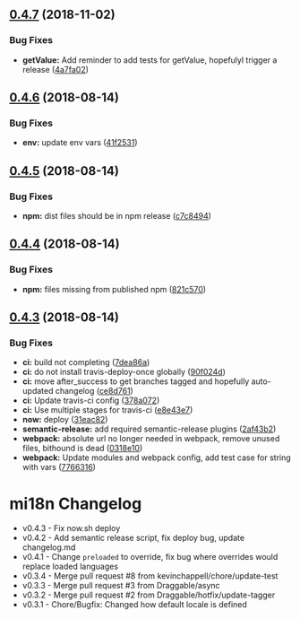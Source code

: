 ## [0.4.7](https://github.com/Draggable/mi18n/compare/v0.4.6...v0.4.7) (2018-11-02)


### Bug Fixes

* **getValue:** Add reminder to add tests for getValue, hopefulyl trigger a release ([4a7fa02](https://github.com/Draggable/mi18n/commit/4a7fa02))

## [0.4.6](https://github.com/Draggable/mi18n/compare/v0.4.5...v0.4.6) (2018-08-14)


### Bug Fixes

* **env:** update env vars ([41f2531](https://github.com/Draggable/mi18n/commit/41f2531))

## [0.4.5](https://github.com/Draggable/mi18n/compare/v0.4.4...v0.4.5) (2018-08-14)


### Bug Fixes

* **npm:** dist files should be in npm release ([c7c8494](https://github.com/Draggable/mi18n/commit/c7c8494))

## [0.4.4](https://github.com/Draggable/mi18n/compare/v0.4.3...v0.4.4) (2018-08-14)


### Bug Fixes

* **npm:** files missing from published npm ([821c570](https://github.com/Draggable/mi18n/commit/821c570))

## [0.4.3](https://github.com/Draggable/mi18n/compare/v0.4.2...v0.4.3) (2018-08-14)


### Bug Fixes

* **ci:** build not completing ([7dea86a](https://github.com/Draggable/mi18n/commit/7dea86a))
* **ci:** do not install travis-deploy-once globally ([90f024d](https://github.com/Draggable/mi18n/commit/90f024d))
* **ci:** move after_success to get branches tagged and hopefully auto-updated changelog ([ce8d761](https://github.com/Draggable/mi18n/commit/ce8d761))
* **ci:** Update travis-ci config ([378a072](https://github.com/Draggable/mi18n/commit/378a072))
* **ci:** Use multiple stages for travis-ci ([e8e43e7](https://github.com/Draggable/mi18n/commit/e8e43e7))
* **now:** deploy ([31eac82](https://github.com/Draggable/mi18n/commit/31eac82))
* **semantic-release:** add required semantic-release plugins ([2af43b2](https://github.com/Draggable/mi18n/commit/2af43b2))
* **webpack:** absolute url no longer needed in webpack, remove unused files, bithound is dead ([0318e10](https://github.com/Draggable/mi18n/commit/0318e10))
* **webpack:** Update modules and webpack config, add test case for string with vars ([7766316](https://github.com/Draggable/mi18n/commit/7766316))

# mi18n Changelog

- v0.4.3 - Fix now.sh deploy
- v0.4.2 - Add semantic release script, fix deploy bug, update changelog.md
- v0.4.1 - Change `preloaded` to override, fix bug where overrides would replace loaded languages
- v0.3.4 - Merge pull request #8 from kevinchappell/chore/update-test
- v0.3.3 - Merge pull request #3 from Draggable/async
- v0.3.2 - Merge pull request #2 from Draggable/hotfix/update-tagger
- v0.3.1 - Chore/Bugfix: Changed how default locale is defined
